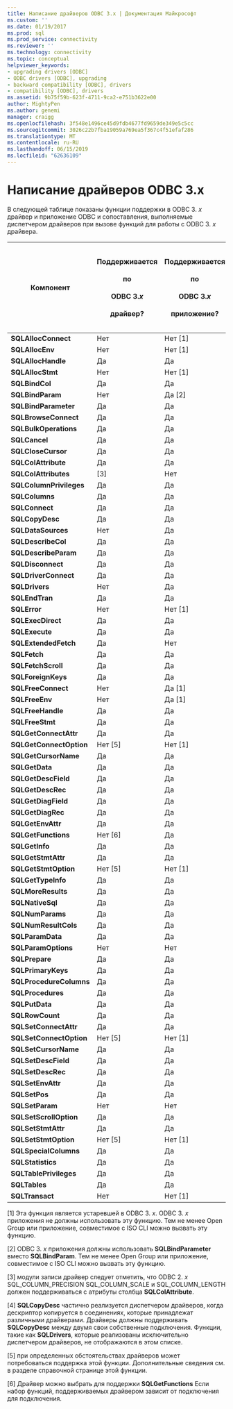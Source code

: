 ```yaml
---
title: Написание драйверов ODBC 3.x | Документация Майкрософт
ms.custom: ''
ms.date: 01/19/2017
ms.prod: sql
ms.prod_service: connectivity
ms.reviewer: ''
ms.technology: connectivity
ms.topic: conceptual
helpviewer_keywords:
- upgrading drivers [ODBC]
- ODBC drivers [ODBC], upgrading
- backward compatibility [ODBC], drivers
- compatibility [ODBC], drivers
ms.assetid: 9b75f59b-623f-4711-9ca2-e751b3622e00
author: MightyPen
ms.author: genemi
manager: craigg
ms.openlocfilehash: 3f548e1496ce45d9fdb4677fd9659de349e5c5cc
ms.sourcegitcommit: 3026c22b7fba19059a769ea5f367c4f51efaf286
ms.translationtype: MT
ms.contentlocale: ru-RU
ms.lasthandoff: 06/15/2019
ms.locfileid: "62636109"
---
```

# <a name="writing-odbc-3x-drivers"></a>Написание драйверов ODBC 3.x
В следующей таблице показаны функции поддержки в ODBC 3. *x* драйвер и приложение ODBC и сопоставления, выполняемые диспетчером драйверов при вызове функций для работы с ODBC 3. *x* драйвера.  
  
|Компонент|Поддерживается<br /><br /> по<br /><br /> ODBC 3.*x*<br /><br /> драйвер?|Поддерживается<br /><br /> по<br /><br /> ODBC 3.*x*<br /><br /> приложение?|Сопоставить поддерживается<br /><br /> в ODBC 3. *x*<br /><br /> Диспетчер драйверов для<br /><br /> ODBC-3. *x* драйвер?|  
|--------------|----------------------------------------------------|---------------------------------------------------------|---------------------------------------------------------------------------------------------|  
|**SQLAllocConnect**|Нет|Нет [1]|Да|  
|**SQLAllocEnv**|Нет|Нет [1]|Да|  
|**SQLAllocHandle**|Да|Да|Нет|  
|**SQLAllocStmt**|Нет|Нет [1]|Да|  
|**SQLBindCol**|Да|Да|Нет|  
|**SQLBindParam**|Нет|Да [2]|Да|  
|**SQLBindParameter**|Да|Да|Нет|  
|**SQLBrowseConnect**|Да|Да|Нет|  
|**SQLBulkOperations**|Да|Да|Нет|  
|**SQLCancel**|Да|Да|Нет|  
|**SQLCloseCursor**|Да|Да|Нет|  
|**SQLColAttribute**|Да|Да|Нет|  
|**SQLColAttributes**|[3]|Нет|Да|  
|**SQLColumnPrivileges**|Да|Да|Нет|  
|**SQLColumns**|Да|Да|Нет|  
|**SQLConnect**|Да|Да|Нет|  
|**SQLCopyDesc**|Да|Да|Да [4]|  
|**SQLDataSources**|Нет|Да|Да|  
|**SQLDescribeCol**|Да|Да|Нет|  
|**SQLDescribeParam**|Да|Да|Нет|  
|**SQLDisconnect**|Да|Да|Нет|  
|**SQLDriverConnect**|Да|Да|Нет|  
|**SQLDrivers**|Нет|Да|Да|  
|**SQLEndTran**|Да|Да|Нет|  
|**SQLError**|Нет|Нет [1]|Да|  
|**SQLExecDirect**|Да|Да|Нет|  
|**SQLExecute**|Да|Да|Нет|  
|**SQLExtendedFetch**|Да|Нет|Нет|  
|**SQLFetch**|Да|Да|Нет|  
|**SQLFetchScroll**|Да|Да|Нет|  
|**SQLForeignKeys**|Да|Да|Нет|  
|**SQLFreeConnect**|Нет|Да [1]|Да|  
|**SQLFreeEnv**|Нет|Да [1]|Да|  
|**SQLFreeHandle**|Да|Да|Нет|  
|**SQLFreeStmt**|Да|Да|Нет|  
|**SQLGetConnectAttr**|Да|Да|Нет|  
|**SQLGetConnectOption**|Нет [5]|Нет [1]|Да|  
|**SQLGetCursorName**|Да|Да|Нет|  
|**SQLGetData**|Да|Да|Нет|  
|**SQLGetDescField**|Да|Да|Нет|  
|**SQLGetDescRec**|Да|Да|Нет|  
|**SQLGetDiagField**|Да|Да|Нет|  
|**SQLGetDiagRec**|Да|Да|Нет|  
|**SQLGetEnvAttr**|Да|Да|Нет|  
|**SQLGetFunctions**|Нет [6]|Да|Да|  
|**SQLGetInfo**|Да|Да|Нет|  
|**SQLGetStmtAttr**|Да|Да|Нет|  
|**SQLGetStmtOption**|Нет [5]|Нет [1]|Да|  
|**SQLGetTypeInfo**|Да|Да|Нет|  
|**SQLMoreResults**|Да|Да|Нет|  
|**SQLNativeSql**|Да|Да|Нет|  
|**SQLNumParams**|Да|Да|Нет|  
|**SQLNumResultCols**|Да|Да|Нет|  
|**SQLParamData**|Да|Да|Нет|  
|**SQLParamOptions**|Нет|Нет|Да|  
|**SQLPrepare**|Да|Да|Нет|  
|**SQLPrimaryKeys**|Да|Да|Нет|  
|**SQLProcedureColumns**|Да|Да|Нет|  
|**SQLProcedures**|Да|Да|Нет|  
|**SQLPutData**|Да|Да|Нет|  
|**SQLRowCount**|Да|Да|Нет|  
|**SQLSetConnectAttr**|Да|Да|Нет|  
|**SQLSetConnectOption**|Нет [5]|Нет [1]|Да|  
|**SQLSetCursorName**|Да|Да|Нет|  
|**SQLSetDescField**|Да|Да|Нет|  
|**SQLSetDescRec**|Да|Да|Нет|  
|**SQLSetEnvAttr**|Да|Да|Нет|  
|**SQLSetPos**|Да|Да|Нет|  
|**SQLSetParam**|Нет|Нет|Да|  
|**SQLSetScrollOption**|Да|Да|Нет|  
|**SQLSetStmtAttr**|Да|Да|Нет|  
|**SQLSetStmtOption**|Нет [5]|Нет [1]|Да|  
|**SQLSpecialColumns**|Да|Да|Нет|  
|**SQLStatistics**|Да|Да|Нет|  
|**SQLTablePrivileges**|Да|Да|Нет|  
|**SQLTables**|Да|Да|Нет|  
|**SQLTransact**|Нет|Нет [1]|Да|  
  
 [1] Эта функция является устаревшей в ODBC 3. *x*. ODBC 3. *x* приложения не должны использовать эту функцию. Тем не менее Open Group или приложение, совместимое с ISO CLI можно вызвать эту функцию.  
  
 [2] ODBC 3. *x* приложения должны использовать **SQLBindParameter** вместо **SQLBindParam**. Тем не менее Open Group или приложение, совместимое с ISO CLI можно вызвать эту функцию.  
  
 [3] модули записи драйвер следует отметить, что ODBC 2. *x* SQL_COLUMN_PRECISION SQL_COLUMN_SCALE и SQL_COLUMN_LENGTH должен поддерживаться с атрибуты столбца **SQLColAttribute**.  
  
 [4] **SQLCopyDesc** частично реализуется диспетчером драйверов, когда дескриптор копируется в соединениях, которые принадлежат различными драйверами. Драйверы должны поддерживать **SQLCopyDesc** между двумя свои собственные подключения. Функции, такие как **SQLDrivers**, которые реализованы исключительно диспетчером драйверов, не отображаются в этом списке.  
  
 [5] при определенных обстоятельствах драйверов может потребоваться поддержка этой функции. Дополнительные сведения см. в разделе справочной странице этой функции.  
  
 [6] Драйвер можно выбрать для поддержки **SQLGetFunctions** Если набор функций, поддерживаемых драйвером зависит от подключения для подключения.

